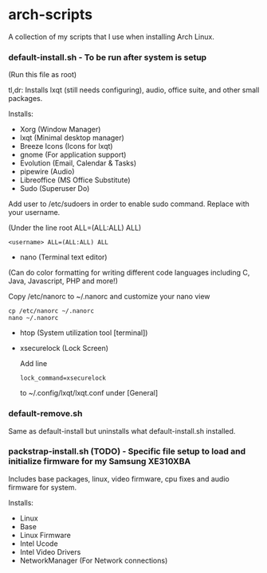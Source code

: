 # arch-scripts

A collection of my scripts that I use when installing Arch Linux.
### default-install.sh - To be run after system is setup
(Run this file as root)

tl,dr: Installs lxqt (still needs configuring), audio, office suite, and other small packages.

Installs:
- Xorg (Window Manager)
- lxqt (Minimal desktop manager)
- Breeze Icons (Icons for lxqt)
- gnome (For application support)
- Evolution (Email, Calendar & Tasks)
- pipewire (Audio)
- Libreoffice (MS Office Substitute)
- Sudo (Superuser Do)

Add user to /etc/sudoers in order to enable sudo command. Replace <username> with your username.

(Under the line root ALL=(ALL:ALL) ALL)

```
<username> ALL=(ALL:ALL) ALL
```
  
- nano (Terminal text editor)
 
(Can do color formatting for writing different code languages including C, Java, Javascript, PHP and more!)

Copy /etc/nanorc to ~/.nanorc and customize your nano view
```
cp /etc/nanorc ~/.nanorc
nano ~/.nanorc
```
- htop (System utilization tool [terminal])
- xsecurelock (Lock Screen)

  Add line
  ```
  lock_command=xsecurelock
  ```
  to ~/.config/lxqt/lxqt.conf under [General]

### default-remove.sh

Same as default-install but uninstalls what default-install.sh installed.

### packstrap-install.sh (TODO) - Specific file setup to load and initialize firmware for my Samsung XE310XBA

Includes base packages, linux, video firmware, cpu fixes and audio firmware for system.

Installs:
- Linux
- Base
- Linux Firmware
- Intel Ucode
- Intel Video Drivers
- NetworkManager (For Network connections)
